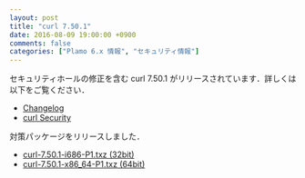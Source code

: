 ```yaml
---
layout: post
title: "curl 7.50.1"
date: 2016-08-09 19:00:00 +0900
comments: false
categories: ["Plamo 6.x 情報", "セキュリティ情報"]
---
```

セキュリティホールの修正を含む curl 7.50.1 がリリースされています．詳しくは以下をご覧ください．

* [Changelog](http://curl.haxx.se/changes.html)
* [curl Security](https://curl.haxx.se/docs/security.html)

対策パッケージをリリースしました．

* [curl-7.50.1-i686-P1.txz (32bit)](ftp://plamo.linet.gr.jp/pub/Plamo-6.x/x86/plamo/01_minimum/network.txz/curl-7.50.1-i686-P1.txz)
* [curl-7.50.1-x86_64-P1.txz (64bit)](ftp://plamo.linet.gr.jp/pub/Plamo-6.x/x86_64/plamo/01_minimum/network.txz/curl-7.50.1-x86_64-P1.txz)
